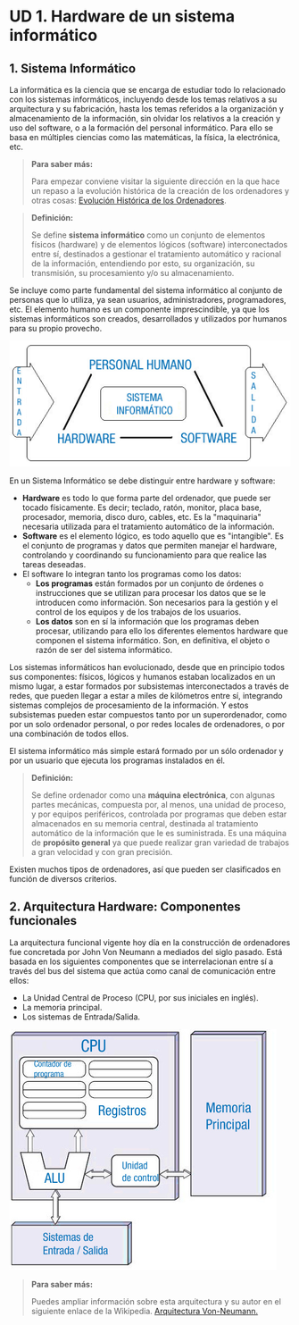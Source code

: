 # UD 1. Hardware de un sistema informático

## 1. Sistema Informático

La informática es la ciencia que se encarga de estudiar todo lo relacionado con los sistemas informáticos, incluyendo desde los temas relativos a su arquitectura y su fabricación, hasta los temas referidos a la organización y almacenamiento de la información, sin olvidar los relativos a la creación y uso del software, o a la formación del personal informático. Para ello se basa en múltiples ciencias como las matemáticas, la física, la electrónica, etc.

> **Para saber más:**
>
> Para empezar conviene visitar la siguiente dirección en la que hace un repaso a la evolución histórica de la creación de los ordenadores y otras cosas: [Evolución Histórica de los Ordenadores](https://es.wikiversity.org/wiki/Algoritmia_y_programaci%C3%B3n_b%C3%A1sica/Aspectos_introductorios).

> **Definición:**
>
> Se define **sistema informático** como un conjunto de elementos físicos \(hardware\) y de elementos lógicos \(software\) interconectados entre sí, destinados a gestionar el tratamiento automático y racional de la información, entendiendo por esto, su organización, su transmisión, su procesamiento y/o su almacenamiento.

Se incluye como parte fundamental del sistema informático al conjunto de personas que lo utiliza, ya sean usuarios, administradores, programadores, etc. El elemento humano es un componente imprescindible, ya que los sistemas informáticos son creados, desarrollados y utilizados por humanos para su propio provecho.

![Gr&#xE1;fico que representa la estructura de uns sistema inform&#xE1;tico gen&#xE9;rico](.gitbook/assets/si01_cont_r01_dibujosistemainformatico.jpg)

En un Sistema Informático se debe distinguir entre hardware y software:

* **Hardware** es todo lo que forma parte del ordenador, que puede ser tocado físicamente. Es decir; teclado, ratón, monitor, placa base, procesador, memoria, disco duro, cables, etc. Es la "maquinaria" necesaria utilizada para el tratamiento automático de la información.
* **Software** es el elemento lógico, es todo aquello que es "intangible". Es el conjunto de programas y datos que permiten manejar el hardware, controlando y coordinando su funcionamiento para que realice las tareas deseadas.
* El software lo integran tanto los programas como los datos:
  * **Los programas** están formados por un conjunto de órdenes o instrucciones que se utilizan para procesar los datos que se le introducen como información. Son necesarios para la gestión y el control de los equipos y de los trabajos de los usuarios.
  * **Los datos** son en sí la información que los programas deben procesar, utilizando para ello los diferentes elementos hardware que componen el sistema informático. Son, en definitiva, el objeto o razón de ser del sistema informático.

Los sistemas informáticos han evolucionado, desde que en principio todos sus componentes: físicos, lógicos y humanos estaban localizados en un mismo lugar, a estar formados por subsistemas interconectados a través de redes, que pueden llegar a estar a miles de kilómetros entre sí, integrando sistemas complejos de procesamiento de la información. Y estos subsistemas pueden estar compuestos tanto por un superordenador, como por un solo ordenador personal, o por redes locales de ordenadores, o por una combinación de todos ellos.

El sistema informático más simple estará formado por un sólo ordenador y por un usuario que ejecuta los programas instalados en él.

> **Definición:**
>
> Se define ordenador como una **máquina electrónica**, con algunas partes mecánicas, compuesta por, al menos, una unidad de proceso, y por equipos periféricos, controlada por programas que deben estar almacenados en su memoria central, destinada al tratamiento automático de la información que le es suministrada. Es una máquina de **propósito general** ya que puede realizar gran variedad de trabajos a gran velocidad y con gran precisión.

Existen muchos tipos de ordenadores, así que pueden ser clasificados en función de diversos criterios.

## 2. Arquitectura Hardware: Componentes funcionales

La arquitectura funcional vigente hoy día en la construcción de ordenadores fue concretada por John Von Neumann a mediados del siglo pasado. Está basada en los siguientes componentes que se interrelacionan entre sí a través del bus del sistema que actúa como canal de comunicación entre ellos:

* La Unidad Central de Proceso \(CPU, por sus iniciales en inglés\).
* La memoria principal.
* Los sistemas de Entrada/Salida.

![](.gitbook/assets/si01_cont_r02_01_dibujoarquitecturavonneumann.jpg)

> **Para saber más:**
>
>  Puedes ampliar información sobre esta arquitectura y su autor en el siguiente enlace de la Wikipedia. [Arquitectura Von-Neumann.](http://es.wikipedia.org/wiki/Arquitectura_de_von_Neumann)

